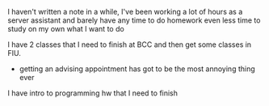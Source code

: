 I haven't written a note in a while, 
I've been working a lot of hours as a server assistant and barely have any time to do homework
even less time to study on my own what I want to do 

I have 2 classes that I need to finish at BCC and then get some classes in FIU.
- getting an advising appointment has got to be the most annoying thing ever


I have intro to programming hw that I need to finish 

